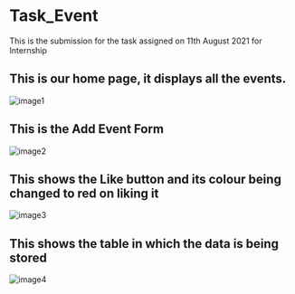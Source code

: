 # Task_Event
This is the submission for the task assigned on 11th August 2021 for Internship

## This is our home page, it displays all the events.
![image1](https://user-images.githubusercontent.com/53483511/129090125-4e2ff5e0-9bea-4fde-92ef-9ceddb6d4e45.PNG)
## This is the Add Event Form
![image2](https://user-images.githubusercontent.com/53483511/129090127-94009f2f-9466-4ed9-ae26-23b29598aaa6.PNG)
## This shows the Like button and its colour being changed to red on liking it
![image3](https://user-images.githubusercontent.com/53483511/129090128-5a4b768a-606f-481e-9ed5-d2f95723d602.PNG)
## This shows the table in which the data is being stored
![image4](https://user-images.githubusercontent.com/53483511/129090117-96639ace-5b08-4fda-8ce6-c726b73e602a.PNG)



